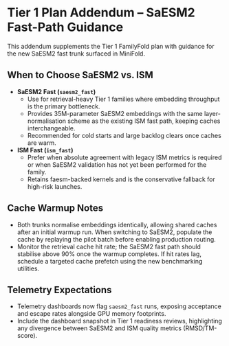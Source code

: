 # Tier 1 Plan Addendum – SaESM2 Fast-Path Guidance

This addendum supplements the Tier 1 FamilyFold plan with guidance for the new
SaESM2 fast trunk surfaced in MiniFold.

## When to Choose SaESM2 vs. ISM

- **SaESM2 Fast (`saesm2_fast`)**
  - Use for retrieval-heavy Tier 1 families where embedding throughput is the
    primary bottleneck.
  - Provides 35M-parameter SaESM2 embeddings with the same layer-normalisation
    scheme as the existing ISM fast path, keeping caches interchangeable.
  - Recommended for cold starts and large backlog clears once caches are warm.
- **ISM Fast (`ism_fast`)**
  - Prefer when absolute agreement with legacy ISM metrics is required or when
    SaESM2 validation has not yet been performed for the family.
  - Retains faesm-backed kernels and is the conservative fallback for
    high-risk launches.

## Cache Warmup Notes

- Both trunks normalise embeddings identically, allowing shared caches after an
  initial warmup run. When switching to SaESM2, populate the cache by replaying
  the pilot batch before enabling production routing.
- Monitor the retrieval cache hit rate; the SaESM2 fast path should stabilise
  above 90% once the warmup completes. If hit rates lag, schedule a targeted
  cache prefetch using the new benchmarking utilities.

## Telemetry Expectations

- Telemetry dashboards now flag `saesm2_fast` runs, exposing acceptance and
  escape rates alongside GPU memory footprints.
- Include the dashboard snapshot in Tier 1 readiness reviews, highlighting any
  divergence between SaESM2 and ISM quality metrics (RMSD/TM-score).
